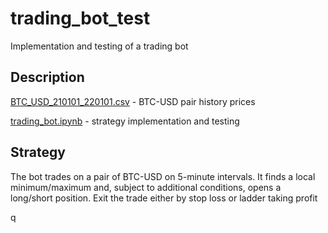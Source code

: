 # trading_bot_test
Implementation and testing of a trading bot
## Description
[BTC_USD_210101_220101.csv](https://github.com/A1darI/trading_bot_test/blob/1a99d04751c6c3536d7b9f854ad258c76618fde2/BTC_USD_210101_220101.csv) - BTC-USD pair history prices

[trading_bot.ipynb](https://github.com/A1darI/trading_bot_test/blob/1a99d04751c6c3536d7b9f854ad258c76618fde2/trading_bot.ipynb) - strategy implementation and testing
## Strategy
The bot trades on a pair of BTC-USD on 5-minute intervals. It finds a local minimum/maximum and, subject to additional conditions, opens a long/short position. Exit the trade either by stop loss or ladder taking profit

q

